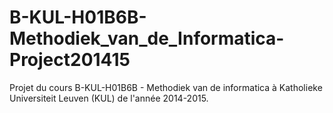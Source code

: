 # B-KUL-H01B6B-Methodiek_van_de_Informatica-Project201415
Projet du cours B-KUL-H01B6B - Methodiek van de informatica à Katholieke Universiteit Leuven (KUL) de l'année 2014-2015.
